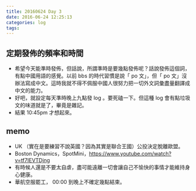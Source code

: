```yaml
---
title: 20160624 Day 3
date: 2016-06-24 12:25:13
categories: log
tags:
---
```


## 定期發佈的頻率和時間

- 希望今天能準時發佈，但話說，所謂準時是要幾點發佈呢？話說發佈這個詞，有點中國用語的感覺。以前 bbs 的時代習慣是說「 po 文」，但「 po 文」沒辦法寫成中文。這時我就不得不佩服中國人很努力把一切外文詞彙盡量翻譯成中文的能力。
- 好吧，就設定每天準時晚上九點發 log 。要死磕一下。但這種 log 會有點垃圾文的味道就是了，畢竟是雜記。
- 結果 10:45pm 才想起來。


## memo

- UK （實在是要練習不說英國？因為其實是聯合王國）公投決定脫離歐盟。
- Boston Dynamics，SpotMini，https://www.youtube.com/watch?v=tf7IEVTDjng
- 有時候人還是不要太自虐，盡可能遠離一切會讓自己不愉快的事情才能維持身心健康。
- 華航空服罷工， 00:00 到晚上不確定幾點結束。
